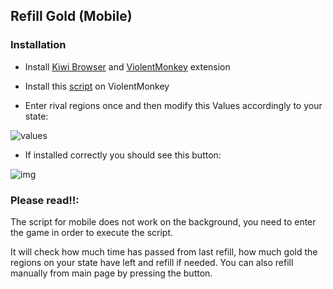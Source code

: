 ## Refill Gold (Mobile)

### Installation

- Install [Kiwi Browser][kiwi] and [ViolentMonkey][vm] extension

- Install this [script][myscript] on ViolentMonkey

- Enter rival regions once and then modify this Values accordingly to your state:

![values]

- If installed correctly you should see this button:

![img]

### Please read!!:

The script for mobile does not work on the background, you need to enter the game in order to execute the script.

It will check how much time has passed from last refill, how much gold the regions on your state have left and refill if needed. You can also refill manually from main page by pressing the button.

[kiwi]: https://play.google.com/store/apps/details?id=com.kiwibrowser.browser
[vm]: https://chrome.google.com/webstore/detail/violentmonkey/jinjaccalgkegednnccohejagnlnfdag
[myscript]: https://github.com/pbl0/rr-scripts/raw/main/scripts/refill-gold/mobile/RefillGold.user.js
[img]: assets/rr-scripts/scripts/refill-gold/screen.png
[values]: assets/rr-scripts/scripts/refill-gold/values.jpg
